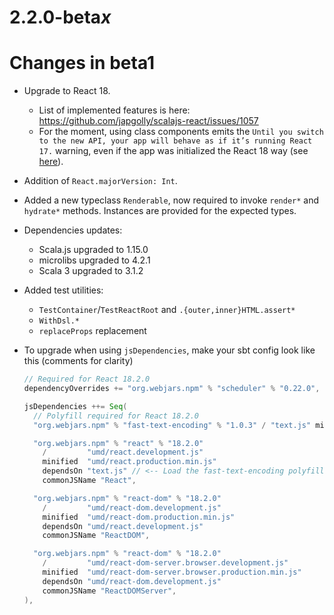 # 2.2.0-beta*x*

# Changes in beta1

- Upgrade to React 18.

  - List of implemented features is here: https://github.com/japgolly/scalajs-react/issues/1057
  - For the moment, using class components emits the `Until you switch to the new API, your app will behave as if it’s running React 17.` warning, even if the app was initialized the React 18 way (see [here](https://react.dev/blog/2022/03/08/react-18-upgrade-guide#updates-to-client-rendering-apis)).

- Addition of `React.majorVersion: Int`.

- Added a new typeclass `Renderable`, now required to invoke `render*` and `hydrate*` methods. Instances are provided for the expected types.

- Dependencies updates:

  - Scala.js upgraded to 1.15.0
  - microlibs upgraded to 4.2.1
  - Scala 3 upgraded to 3.1.2

- Added test utilities:

  - `TestContainer`/`TestReactRoot` and `.{outer,inner}HTML.assert*`
  - `WithDsl.*`
  - `replaceProps` replacement

- To upgrade when using `jsDependencies`, make your sbt config look like this (comments for clarity)

  ```scala
  // Required for React 18.2.0
  dependencyOverrides += "org.webjars.npm" % "scheduler" % "0.22.0",

  jsDependencies ++= Seq(
    // Polyfill required for React 18.2.0
    "org.webjars.npm" % "fast-text-encoding" % "1.0.3" / "text.js" minified "text.min.js"

    "org.webjars.npm" % "react" % "18.2.0"
      /         "umd/react.development.js"
      minified  "umd/react.production.min.js"
      dependsOn "text.js" // <-- Load the fast-text-encoding polyfill before loading React itself
      commonJSName "React",

    "org.webjars.npm" % "react-dom" % "18.2.0"
      /         "umd/react-dom.development.js"
      minified  "umd/react-dom.production.min.js"
      dependsOn "umd/react.development.js"
      commonJSName "ReactDOM",

    "org.webjars.npm" % "react-dom" % "18.2.0"
      /         "umd/react-dom-server.browser.development.js"
      minified  "umd/react-dom-server.browser.production.min.js"
      dependsOn "umd/react-dom.development.js"
      commonJSName "ReactDOMServer",
  ),
  ```
